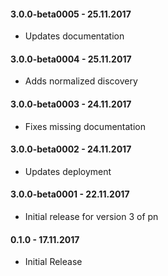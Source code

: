 #### 3.0.0-beta0005 - 25.11.2017
* Updates documentation

#### 3.0.0-beta0004 - 25.11.2017
* Adds normalized discovery

#### 3.0.0-beta0003 - 24.11.2017
* Fixes missing documentation

#### 3.0.0-beta0002 - 24.11.2017
* Updates deployment

#### 3.0.0-beta0001 - 22.11.2017
* Initial release for version 3 of pn

#### 0.1.0 - 17.11.2017
* Initial Release
